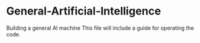 # General-Artificial-Intelligence
Building a general AI machine
This file will include a guide for operating the code.
